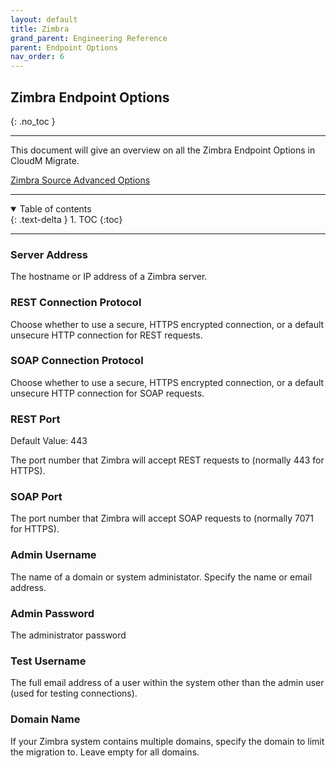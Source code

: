```yaml
---
layout: default
title: Zimbra
grand_parent: Engineering Reference
parent: Endpoint Options
nav_order: 6
---
```


## Zimbra Endpoint Options
{: .no_toc }

---

This document will give an overview on all the Zimbra Endpoint Options in CloudM Migrate. 

<a href="https://cloudm-migrate.github.io/documentation/Engineering-Reference/ZimbraSourceAO.html">Zimbra Source Advanced Options</a>

---
<a name="top"></a>
<details open markdown="block">
  <summary>
    Table of contents
  </summary>
  {: .text-delta }
1. TOC
{:toc}
</details>

---
### Server Address

The hostname or IP address of a Zimbra server.

### REST Connection Protocol

Choose whether to use a secure, HTTPS encrypted connection, or a default unsecure HTTP connection for REST requests.

### SOAP Connection Protocol

Choose whether to use a secure, HTTPS encrypted connection, or a default unsecure HTTP connection for SOAP requests.

### REST Port
Default Value: 443

The port number that Zimbra will accept REST requests to (normally 443 for HTTPS).

### SOAP Port

The port number that Zimbra will accept SOAP requests to (normally 7071 for HTTPS).

### Admin Username

The name of a domain or system administator. Specify the name or email address.

### Admin Password

The administrator password

### Test Username

The full email address of a user within the system other than the admin user (used for testing connections).

### Domain Name

If your Zimbra system contains multiple domains, specify the domain to limit the migration to. Leave empty for all domains.



